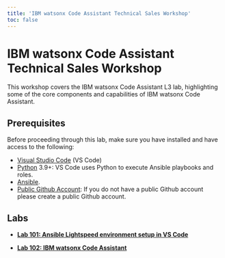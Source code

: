```yaml
---
title: 'IBM watsonx Code Assistant Technical Sales Workshop'
toc: false
---
```


# IBM watsonx Code Assistant Technical Sales Workshop

This workshop covers the IBM watsonx Code Assistant L3 lab, highlighting some of the core components and capabilities of IBM watsonx Code Assistant. 

## Prerequisites

Before proceeding through this lab, make sure you have installed and have access to the following:

- [Visual Studio Code](https://code.visualstudio.com/download) (VS Code)
- [Python](https://www.python.org/downloads/) 3.9+: VS Code uses Python to execute Ansible playbooks and roles.
- [Ansible](https://docs.ansible.com/ansible/latest/installation_guide/intro_installation.html#installing-and-upgrading-ansible-with-pip).
- [Public Github Account](https://github.com/signup): If you do not have a public Github account please create a public Github account.

## Labs

- **[Lab 101: Ansible Lightspeed environment setup in VS Code](/watsonx/codeassistant/101)**

- **[Lab 102: IBM watsonx Code Assistant](/watsonx/codeassistant/102)**

